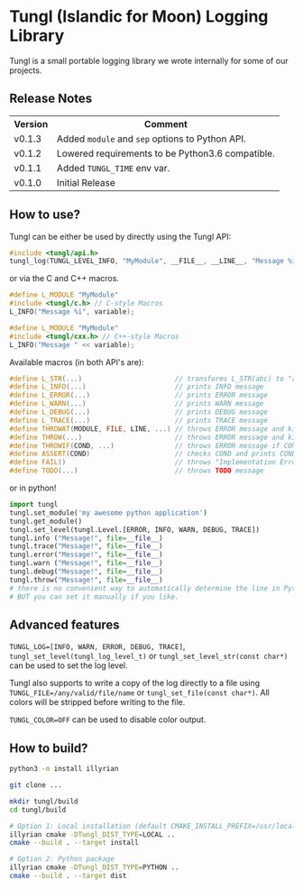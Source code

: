 # Tungl (Islandic for Moon) Logging Library

Tungl is a small portable logging library we wrote internally for some of our
projects.

## Release Notes
<table>
<tr><th>Version</th><th>Comment</th></tr>

<tr><td>v0.1.3</td><td>
Added <code>module</code> and <code>sep</code> options to Python API.
</td></tr>

<tr><td>v0.1.2</td><td>
Lowered requirements to be Python3.6 compatible.
</td></tr>

<tr><td>v0.1.1</td><td>
Added <code>TUNGL_TIME</code> env var.
</td></tr>

<tr><td>v0.1.0</td><td>
Initial Release
</td></tr>

</table>

## How to use?
Tungl can be either be used by directly using the Tungl API:

```c
#include <tungl/api.h>
tungl_log(TUNGL_LEVEL_INFO, "MyModule", __FILE__, __LINE__, "Message %i", variable);
```

or via the C and C++ macros.

```c
#define L_MODULE "MyModule"
#include <tungl/c.h> // C-style Macros
L_INFO("Message %i", variable);
```

```c++
#define L_MODULE "MyModule"
#include <tungl/cxx.h> // C++-style Macros
L_INFO("Message " << variable);
```

Available macros (in both API's are):
```c++
#define L_STR(...)                       // transforms L_STR(abc) to "abc"
#define L_INFO(...)                      // prints INFO message
#define L_ERROR(...)                     // prints ERROR message
#define L_WARN(...)                      // prints WARN message
#define L_DEBUG(...)                     // prints DEBUG message
#define L_TRACE(...)                     // prints TRACE message
#define THROWAT(MODULE, FILE, LINE, ...) // throws ERROR message and kills the application, reporting FILE and LINE
#define THROW(...)                       // throws ERROR message and kills the application
#define THROWIF(COND, ...)               // throws ERROR message if COND is fulfilled
#define ASSERT(COND)                     // checks COND and prints COND if not successful
#define FAIL()                           // throws "Implementation Error"
#define TODO(...)                        // throws TODO message
```

or in python!
```python
import tungl
tungl.set_module('my awesome python application')
tungl.get_module()
tungl.set_level(tungl.Level.[ERROR, INFO, WARN, DEBUG, TRACE])
tungl.info ("Message!", file=__file__)
tungl.trace("Message!", file=__file__)
tungl.error("Message!", file=__file__)
tungl.warn ("Message!", file=__file__)
tungl.debug("Message!", file=__file__)
tungl.throw("Message!", file=__file__)
# there is no convenient way to automatically determine the line in Python,
# BUT you can set it manually if you like.
```

## Advanced features
```TUNGL_LOG=[INFO, WARN, ERROR, DEBUG, TRACE]```,
```tungl_set_level(tungl_log_level_t)``` or ```tungl_set_level_str(const
char*)``` can be used to set the log level.

Tungl also supports to write a copy of the log directly to a file using
```TUNGL_FILE=/any/valid/file/name``` or ```tungl_set_file(const char*)```. All
colors will be stripped before writing to the file.

```TUNGL_COLOR=OFF``` can be used to disable color output.

## How to build?

```bash
python3 -m install illyrian

git clone ...

mkdir tungl/build
cd tungl/build

# Option 1: Local installation (default CMAKE_INSTALL_PREFIX=/usr/local/ve)
illyrian cmake -DTungl_DIST_TYPE=LOCAL ..
cmake --build . --target install

# Option 2: Python package
illyrian cmake -DTungl_DIST_TYPE=PYTHON ..
cmake --build . --target dist
```

